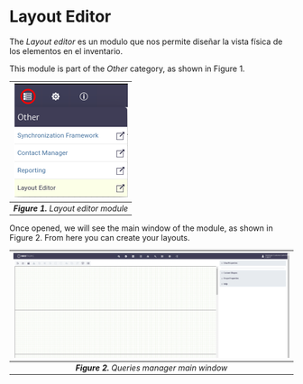 # Layout Editor
The *Layout editor* es un modulo que nos permite diseñar la vista física de los elementos en el inventario.

This module is part of the *Other* category, as shown in Figure 1.

|![Queries Module](images/layout_module.png)|
|:--:|
| ***Figure 1.** Layout editor module* |

Once opened, we will see the main window of the module, as shown in Figure 2. From here you can create your layouts.

|![Main Window](images/layout_module_main.png)|
|:--:|
| ***Figure 2.** Queries manager main window* |